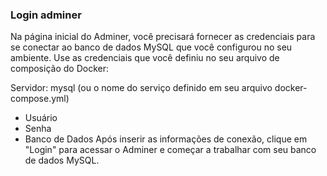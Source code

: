 ### Login adminer

Na página inicial do Adminer, você precisará fornecer as credenciais para se conectar ao banco de dados MySQL que você configurou no seu ambiente. Use as credenciais que você definiu no seu arquivo de composição do Docker:

Servidor: mysql (ou o nome do serviço definido em seu arquivo docker-compose.yml)
- Usuário
- Senha
- Banco de Dados
Após inserir as informações de conexão, clique em "Login" para acessar o Adminer e começar a trabalhar com seu banco de dados MySQL.